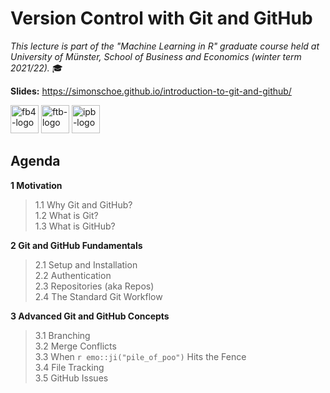 # Version Control with Git and GitHub
*This lecture is part of the "Machine Learning in R" graduate course held at University of Münster, School of Business and Economics (winter term 2021/22).* :mortar_board:

**Slides:** https://simonschoe.github.io/introduction-to-git-and-github/

<a href="https://www.wiwi.uni-muenster.de/"><img src="https://www.wiwi.uni-muenster.de/fakultaet/sites/all/themes/wwucd/assets/images/logos/secondary_wiwi_aacsb_german.jpg" alt="fb4-logo" height="45"></a> <a href="https://www.wiwi.uni-muenster.de/ctrl/aktuelles"><img src="https://www.wiwi.uni-muenster.de/ctrl/sites/all/themes/wwucd/assets/images/logos/berenslogo5.jpg" alt="ftb-logo" height="45"></a> <a href="https://www.wiwi.uni-muenster.de/iff2/de/news"><img src="https://www.wiwi.uni-muenster.de/iff2/sites/all/themes/wwucd/assets/images/logos/logo_iff2_en2.jpg" alt="ipb-logo" height="45"></a>


## Agenda

**1 Motivation**  
> 1.1 Why Git and GitHub?  
1.2 What is Git?  
1.3 What is GitHub?

**2 Git and GitHub Fundamentals**  
> 2.1 Setup and Installation  
2.2 Authentication  
2.3 Repositories (aka Repos)  
2.4 The Standard Git Workflow
  
**3 Advanced Git and GitHub Concepts**  
> 3.1 Branching  
3.2 Merge Conflicts  
3.3 When `r emo::ji("pile_of_poo")` Hits the Fence  
3.4 File Tracking  
3.5 GitHub Issues
